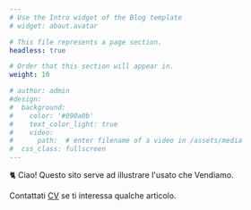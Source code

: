 ```yaml
---
# Use the Intro widget of the Blog template
# widget: about.avatar

# This file represents a page section.
headless: true

# Order that this section will appear in.
weight: 10

# author: admin
#design:
#  background:
#    color: '#090a0b'
#    text_color_light: true
#    video:
#      path:  # enter filename of a video in /assets/media
#  css_class: fullscreen
---
```


🐈 Ciao! Questo sito serve ad illustrare l'usato che Vendiamo.

Contattati [CV](/about/) se ti interessa qualche articolo.

